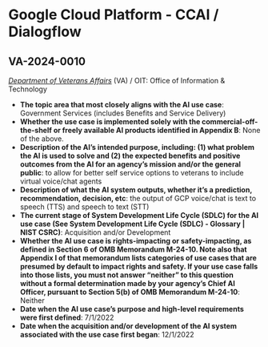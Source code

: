 # Google Cloud Platform - CCAI / Dialogflow
## VA-2024-0010
_[Department of Veterans Affairs](<../3_agency/Department of Veterans Affairs.md>)_ (VA) / OIT: Office of Information & Technology


+ **The topic area that most closely aligns with the AI use case**: Government Services (includes Benefits and Service Delivery)
+ **Whether the use case is implemented solely with the commercial-off-the-shelf or freely available AI products identified in Appendix B**: None of the above.
+ **Description of the AI’s intended purpose, including: (1) what problem the AI is used to solve and (2) the expected benefits and positive outcomes from the AI for an agency’s mission and/or the general public**: to allow for better self service options to veterans to include virtual voice/chat agents
+ **Description of what the AI system outputs, whether it’s a prediction, recommendation, decision, etc**: the output of GCP voice/chat is text to speech (TTS) and speech to text (STT)
+ **The current stage of System Development Life Cycle (SDLC) for the AI use case (See System Development Life Cycle (SDLC) - Glossary | NIST CSRC)**: Acquisition and/or Development
+ **Whether the AI use case is rights-impacting or safety-impacting, as defined in Section 6 of OMB Memorandum M-24-10. Note also that Appendix I of that memorandum lists categories of use cases that are presumed by default to impact rights and safety. If your use case falls into those lists, you must not answer “neither” to this question without a formal determination made by your agency’s Chief AI Officer, pursuant to Section 5(b) of OMB Memorandum M-24-10**: Neither
+ **Date when the AI use case’s purpose and high-level requirements were first defined**: 7/1/2022
+ **Date when the acquisition and/or development of the AI system associated with the use case first began**: 12/1/2022